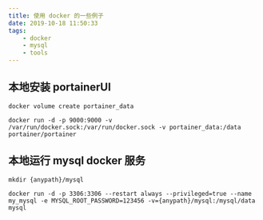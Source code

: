 ```yaml
---
title: 使用 docker 的一些例子
date: 2019-10-18 11:50:33
tags:
    - docker
    - mysql
    - tools
---
```


## 本地安装 portainerUI
```
docker volume create portainer_data

docker run -d -p 9000:9000 -v /var/run/docker.sock:/var/run/docker.sock -v portainer_data:/data portainer/portainer
```

## 本地运行 mysql docker 服务
```
mkdir {anypath}/mysql

docker run -d -p 3306:3306 --restart always --privileged=true --name my_mysql -e MYSQL_ROOT_PASSWORD=123456 -v={anypath}/mysql:/mysql/data mysql
```